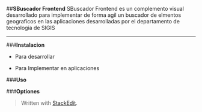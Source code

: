 
##**SBuscador Frontend**
SBuscador Frontend es un complemento visual desarrollado para implementar de forma agil un buscador de elmentos geograficos en las aplicaciones desarrolladas por el departamento de tecnologia de SIGIS 

-----
 
###**Instalacion**

 - Para desarrollar

 - Para Implementar en aplicaciones

###**Uso**

###**Optiones**

> Written with [StackEdit](https://stackedit.io/).
